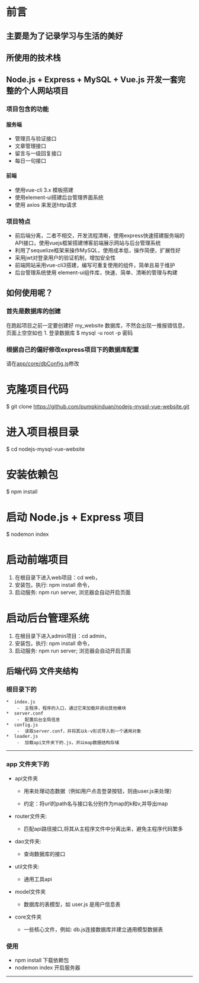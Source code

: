 ﻿# 前言
主要是为了记录学习与生活的美好
----------
## 所使用的技术栈
Node.js + Express + MySQL + Vue.js 开发一套完整的个人网站项目
---------------------------
### 项目包含的功能
#### 服务端
* 管理员与验证接口
* 文章管理接口
* 留言与一级回复接口
* 每日一句接口

#### 前端
* 使用vue-cli 3.x 模板搭建
* 使用element-ui搭建后台管理界面系统
* 使用 axios 来发送http请求
### 项目特点
* 前后端分离，二者不相交，开发流程清晰，使用express快速搭建服务端的API接口，使用vuejs框架搭建博客前端展示网站与后台管理系统
* 利用了sequelize框架来操作MySQL，使用成本低，操作简便，扩展性好
* 采用jwt对登录用户的验证机制，增加安全性
* 前端网站采用vue-cli3搭建，编写可重复使用的组件，简单且易于维护
* 后台管理系统使用 element-ui组件库，快速、简单、清晰的管理与构建

## 如何使用呢？
### 首先是数据库的创建
在跑起项目之前一定要创建好	my_website  数据库，不然会出现一推报错信息，页面上空空如也
	1.  登录数据库
	$ mysql -u root -p 密码
### 根据自己的偏好修改express项目下的数据库配置
请在[app/core/dbConfig.js](https://github.com/pumpkinduan/nodejs-mysql-vue-website/blob/master/app/core/dbConfig.js)修改

# 克隆项目代码
$ git clone https://github.com/pumpkinduan/nodejs-mysql-vue-website.git

# 进入项目根目录
$ cd nodejs-mysql-vue-website

# 安装依赖包
$ npm install

# 启动 Node.js + Express 项目
$ nodemon index

# 启动前端项目
1. 在根目录下进入web项目：cd web，
2. 安装包，执行: npm install 命令，
3. 启动服务: npm run server, 浏览器会自动开启页面

# 启动后台管理系统
1. 在根目录下进入admin项目：cd admin，
2. 安装包，执行: npm install 命令，
3. 启动服务: npm run server;  浏览器会自动开启页面


## 后端代码 文件夹结构
###  根目录下的
    *  index.js
        -  主程序，程序的入口，通过它来加载并调动其他模块
    *  server.conf
        -  配置后台全局信息
    *  config.js
        -  读取server.conf，并将其以k-v形式导入到一个通用对象
    *  loader.js
        -  加载api文件夹下的.js，并以map数据结构存储
------------------------------------------------------------
### app 文件夹下的
 *  api文件夹
    -  用来处理动态数据（例如用户点击登录按钮，则由user.js来处理）

    -  约定：将url的path名与接口名分别作为map的k和v,并导出map

* router文件夹: 
    -  匹配api路径接口,将其从主程序文件中分离出来，避免主程序代码繁多

*  dao文件夹: 
    - 查询数据库的接口

*  util文件夹: 
    -  通用工具api

*  model文件夹
    -  数据库的表模型，如 user.js 是用户信息表

*  core文件夹
    -  一些核心文件，例如: db.js连接数据库并建立通用模型数据表

### 使用
+ npm install 下载依赖包
+ nodemon index 开启服务器

--------------------------------------------------------------
